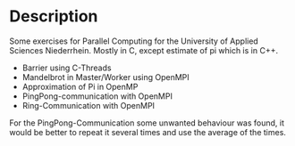 # Description  

Some exercises for Parallel Computing for the University of Applied Sciences Niederrhein. 
Mostly in C, except estimate of pi which is in C++. 

- Barrier using C-Threads  
- Mandelbrot in Master/Worker using OpenMPI  
- Approximation of Pi in OpenMP  
- PingPong-communication with OpenMPI  
- Ring-Communication with OpenMPI  
   

For the PingPong-Communication some unwanted behaviour was found, it would be 
better to repeat it several times and use the average of the times. 
